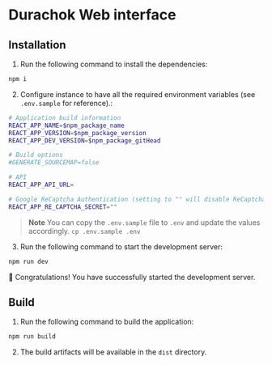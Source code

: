 # Durachok Web interface


## Installation

1. Run the following command to install the dependencies:
```bash
npm i
```

2. Configure instance to have all the required environment variables (see `.env.sample` for reference).:
```bash
# Application build information
REACT_APP_NAME=$npm_package_name
REACT_APP_VERSION=$npm_package_version
REACT_APP_DEV_VERSION=$npm_package_gitHead

# Build options
#GENERATE_SOURCEMAP=false

# API
REACT_APP_API_URL=

# Google ReCaptcha Authentication (setting to "" will disable ReCaptcha)
REACT_APP_RE_CAPTCHA_SECRET=""
```

> **Note** You can copy the `.env.sample` file to `.env` and update the values accordingly. `cp .env.sample .env`

3. Run the following command to start the development server:
```bash
npm run dev
```

 🎉 Congratulations! You have successfully started the development server. 

## Build

1. Run the following command to build the application:
```bash
npm run build
```

2. The build artifacts will be available in the `dist` directory.

<!-- # React + TypeScript + Vite

This template provides a minimal setup to get React working in Vite with HMR and some ESLint rules.

Currently, two official plugins are available:

- [@vitejs/plugin-react](https://github.com/vitejs/vite-plugin-react/blob/main/packages/plugin-react/README.md) uses [Babel](https://babeljs.io/) for Fast Refresh
- [@vitejs/plugin-react-swc](https://github.com/vitejs/vite-plugin-react-swc) uses [SWC](https://swc.rs/) for Fast Refresh

## Expanding the ESLint configuration

If you are developing a production application, we recommend updating the configuration to enable type aware lint rules:

- Configure the top-level `parserOptions` property like this:

```js
export default {
  // other rules...
  parserOptions: {
    ecmaVersion: 'latest',
    sourceType: 'module',
    project: ['./tsconfig.json', './tsconfig.node.json', './tsconfig.app.json'],
    tsconfigRootDir: __dirname,
  },
}
```

- Replace `plugin:@typescript-eslint/recommended` to `plugin:@typescript-eslint/recommended-type-checked` or `plugin:@typescript-eslint/strict-type-checked`
- Optionally add `plugin:@typescript-eslint/stylistic-type-checked`
- Install [eslint-plugin-react](https://github.com/jsx-eslint/eslint-plugin-react) and add `plugin:react/recommended` & `plugin:react/jsx-runtime` to the `extends` list -->
